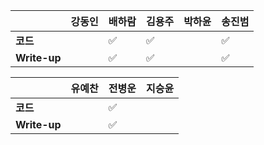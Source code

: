 |              | 강동인 | 배하람 | 김용주 | 박하윤 | 송진범 |
| ------------ | ------ | ----------------- | ------ | ------ | ------ |
| **코드**     ||:white_check_mark:|:white_check_mark:|        |     :white_check_mark:   |
| **Write-up** ||:white_check_mark:|:white_check_mark:|        |     :white_check_mark:   |

|              | 유예찬 | 전병운 | 지승윤 |
| ------------ | ------ | ------ | ------ |
| **코드**     |        |:white_check_mark:  |        |
| **Write-up** |  |:white_check_mark:      |        |

